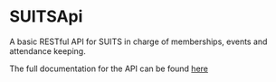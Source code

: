 # SUITSApi
A basic RESTful API for SUITS in charge of memberships, events and attendance keeping.

The full documentation for the API can be found [here](https://apidocs.suits.org.au)
